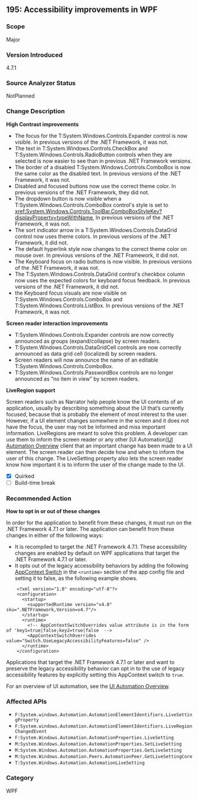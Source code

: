 ## 195: Accessibility improvements in WPF

### Scope
Major

### Version Introduced
4.7.1

### Source Analyzer Status
NotPlanned

### Change Description
__High Contrast improvements__

- The focus for the T:System.Windows.Controls.Expander control is now visible. In previous versions of the .NET Framework, it was not.
- The text in T:System.Windows.Controls.CheckBox and T:System.Windows.Controls.RadioButton controls when they are selected is now easier to see than in previous .NET Framework versions.
- The border of a disabled T:System.Windows.Controls.ComboBox is now the same color as the disabled text. In previous versions of the .NET Framework, it was not.
- Disabled and focused buttons now use the correct theme color. In previous versions of the .NET Framework, they did not.
- The dropdown button is now visible when a T:System.Windows.Controls.ComboBox control's style is set to <xref:System.Windows.Controls.ToolBar.ComboBoxStyleKey?displayProperty=typeWithName>, In previous versions of the .NET Framework, it was not.
- The sort indicator arrow in a T:System.Windows.Controls.DataGrid control now uses theme colors. In previous versions of the .NET Framework, it did not.
- The default hyperlink style now changes to the correct theme color on mouse over. In previous versions of the .NET Framework, it did not.
- The Keyboard focus on radio buttons is now visible. In previous versions of the .NET Framework, it was not.
- The T:System.Windows.Controls.DataGrid control's checkbox column now uses the expected colors for keyboard focus feedback. In previous versions of the .NET Framework, it did not.
- the Keyboard focus visuals are now visible on T:System.Windows.Controls.ComboBox and T:System.Windows.Controls.ListBox. In previous versions of the .NET Framework, it was not.


__Screen reader interaction improvements__

- T:System.Windows.Controls.Expander controls are now correctly announced as groups (expand/collapse) by screen readers.
- T:System.Windows.Controls.DataGridCell controls are now correctly announced as data grid cell (localized) by screen readers.
- Screen readers will now announce the name of an editable T:System.Windows.Controls.ComboBox.
- T:System.Windows.Controls.PasswordBox controls are no longer announced as “no item in view” by screen readers.


__LiveRegion support__

Screen readers such as Narrator help people know the UI contents of an application, usually by describing something about the UI that’s currently focused, because that is probably the element of most interest to the user. However, if a UI element changes somewhere in the screen and it does not have the focus, the user may not be informed and miss important information.
LiveRegions are meant to solve this problem. A developer can use them to inform the screen reader or any other [UI Automation][UI Automation Overview](https://docs.microsoft.com/dotnet/framework/ui-automation/ui-automation-overview) client that an important change has been made to a UI element. The screen reader can then decide how and when to inform the user of this change.
The LiveSetting property also lets the screen reader know how important it is to inform the user of the change made to the UI.


- [x] Quirked
- [ ] Build-time break

### Recommended Action
__How to opt in or out of these changes__
  
In order for the application to benefit from these changes, it must run on the .NET Framework 4.7.1 or later. The application can benefit from these changes in either of the following ways:
- It is recompiled to target the .NET Framework 4.7.1. These accessibility changes are enabled by default on WPF applications that target the .NET Framework 4.7.1 or later.
- It opts out of the legacy accessibility behaviors by adding the following [AppContext Switch](https://docs.microsoft.com/dotnet/framework/configure-apps/file-schema/runtime/appcontextswitchoverrides-element) in the ```<runtime>``` section of the app config file and setting it to false, as the following example shows.
```
    <?xml version="1.0" encoding="utf-8"?>
    <configuration>
      <startup>
        <supportedRuntime version="v4.0" sku=".NETFramework,Version=v4.7"/>
      </startup>
      <runtime>
        <!-- AppContextSwitchOverrides value attribute is in the form of 'key1=true|false;key2=true|false  -->
        <AppContextSwitchOverrides value="Switch.UseLegacyAccessibilityFeatures=false" />
      </runtime>
    </configuration>
```
Applications that target the .NET Framework 4.7.1 or later and want to preserve the legacy accessibility behavior can opt in to the use of legacy accessibility features by explicitly setting this AppContext switch to ```true```.

For an overview of UI automation, see the [UI Automation Overview](https://docs.microsoft.com/dotnet/framework/ui-automation/ui-automation-overview).

### Affected APIs 
* `F:System.windows.Automation.AutomationElementIdentifiers.LiveSettingProperty`
* `F:System.windows.Automation.AutomationElementIdentifiers.LiveRegionChangedEvent` 
* `F:System.Windows.Automation.AutomationProperties.LiveSetting`
* `M:System.Windows.Automation.AutomationProperties.SetLiveSetting` 
* `M:System.Windows.Automation.AutomationProperties.GetLiveSetting`  
* `M:System.Windows.Automation.Peers.AutomationPeer.GetLiveSettingCore` 
* `T:System.Windows.Automation.AutomationLiveSetting` 


### Category
WPF

<!--
    ### Original Bug
401856
431603
447592
437426
437425
437424
447486
443935
437421
436104
430176
	
429415
453792
404634
446435
386494
-->

<!-- breaking change id: 195 -->
